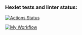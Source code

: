 ### Hexlet tests and linter status:

[![Actions Status](https://github.com/raf-coffee/frontend-project-11/workflows/hexlet-check/badge.svg)](https://github.com/raf-coffee/frontend-project-11/actions)

[![My Workflow](https://github.com/raf-coffee/frontend-project-11/workflows/my-workflow/badge.svg)](https://github.com/raf-coffee/frontend-project-11/actions)
